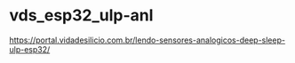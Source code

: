 # vds_esp32_ulp-anl
https://portal.vidadesilicio.com.br/lendo-sensores-analogicos-deep-sleep-ulp-esp32/
